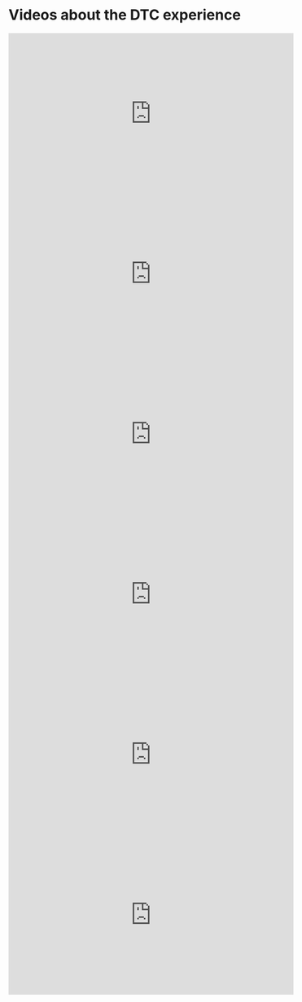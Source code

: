 # Videos about the DTC experience

<div><iframe width="560" height="315" src="https://www.youtube-nocookie.com/embed/_LdS4dDsiKA?si=vcAOYVKNrtX2J3Vi" title="YouTube video player" frameborder="0" allow="accelerometer; clipboard-write; encrypted-media; gyroscope; picture-in-picture; web-share" referrerpolicy="strict-origin-when-cross-origin" allowfullscreen></iframe></div>
<div><iframe width="560" height="315" src="https://www.youtube-nocookie.com/embed/7WqLfd2zYE0?si=9S_VGJ4ZEDxnA83e" title="YouTube video player" frameborder="0" allow="accelerometer; clipboard-write; encrypted-media; gyroscope; picture-in-picture; web-share" referrerpolicy="strict-origin-when-cross-origin" allowfullscreen></iframe></div>
<div><iframe width="560" height="315" src="https://www.youtube-nocookie.com/embed/TJW1cgj9nrI?si=xN3YZLU6qN0pRA72" title="YouTube video player" frameborder="0" allow="accelerometer; clipboard-write; encrypted-media; gyroscope; picture-in-picture; web-share" referrerpolicy="strict-origin-when-cross-origin" allowfullscreen></iframe></div>
<div><iframe width="560" height="315" src="https://www.youtube-nocookie.com/embed/uSqXsDrS0Ok?si=oeWF42hQtltFy8pk" title="YouTube video player" frameborder="0" allow="accelerometer; clipboard-write; encrypted-media; gyroscope; picture-in-picture; web-share" referrerpolicy="strict-origin-when-cross-origin" allowfullscreen></iframe></div>
<div><iframe width="560" height="315" src="https://www.youtube-nocookie.com/embed/mxHJGmH5_b4?si=8n-gAW7uTR5ijYpk" title="YouTube video player" frameborder="0" allow="accelerometer; clipboard-write; encrypted-media; gyroscope; picture-in-picture; web-share" referrerpolicy="strict-origin-when-cross-origin" allowfullscreen></iframe></div>
<div><iframe width="560" height="315" src="https://www.youtube-nocookie.com/embed/c8QLhvt70Zk?si=QYBlIzZiuyVNflxa" title="YouTube video player" frameborder="0" allow="accelerometer; clipboard-write; encrypted-media; gyroscope; picture-in-picture; web-share" referrerpolicy="strict-origin-when-cross-origin" allowfullscreen></iframe></div>
